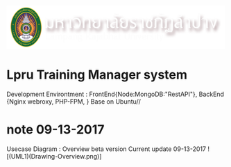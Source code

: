 
![(LPRU)](logo.png)
#                              Lpru Training Manager system


Development Environtment  : FrontEnd{Node:MongoDB:"RestAPI"}, BackEnd {Nginx webroxy, PHP-FPM, } Base on Ubuntu//
# note 09-13-2017
 Usecase Diagram : Overview beta version Current update 09-13-2017
 ![(UML1)(Drawing-Overview.png)]
